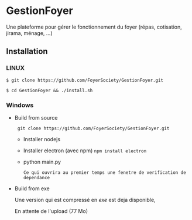 # GestionFoyer
Une plateforme pour gérer le fonctionnement du foyer (répas, cotisation, jirama,  ménage, ...)


## Installation

### LINUX 

`$ git clone https://github.com/FoyerSociety/GestionFoyer.git`
 
`$ cd GestionFoyer && ./install.sh`


### Windows 
- Build from source
  
  ` git clone https://github.com/FoyerSociety/GestionFoyer.git`
  
    * Installer nodejs
    * Installer electron (avec npm) `npm install electron `
    * python main.py 
    
          Ce qui ouvrira au premier temps une fenetre de verification de dependance
    
 - Build from exe
 
    Une version qui est compressé en *exe* est deja disponible, 
    
    En attente de l'upload (77 Mo)
  
  
  ` `
  
  
